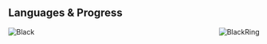 ## Languages & Progress

<p><img align="left" src="https://github-readme-stats.vercel.app/api/top-langs?username=BlackRing8&show_icons=true&locale=en&layout=compact&theme=dark" alt="Black" /></p>

<p><img align="right" src="https://github-readme-streak-stats.herokuapp.com/?user=BlackRing8&theme=dark" alt="BlackRing" /></p>
